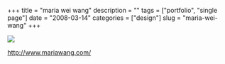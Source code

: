 +++
title = "maria wei wang"
description = ""
tags = ["portfolio", "single page"]
date = "2008-03-14"
categories = ["design"]
slug = "maria-wei-wang"
+++


 

  <div id="screens-thumbs" class="clearfix">
    <div class="txt-center" id="design-submission"><a href="http://www.mariawang.com/"><img id='bluga-thumbnail-812' class='bluga-thumbnail large' src='http://media.konigi.com/bluga/
wt47f278fff328a_0.jpg'/></a></div>  
  </div>   
<p><a href="http://www.mariawang.com/">http://www.mariawang.com/</a></p>




